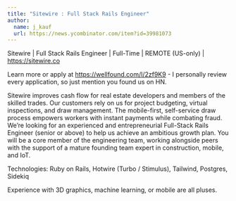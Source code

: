 ```yaml
---
title: "Sitewire : Full Stack Rails Engineer"
author:
  name: j_kauf
  url: https://news.ycombinator.com/item?id=39981073
---
```

Sitewire | Full Stack Rails Engineer | Full-Time | REMOTE (US-only) | <a href="https:&#x2F;&#x2F;sitewire.co" rel="nofollow">https:&#x2F;&#x2F;sitewire.co</a>

Learn more or apply at <a href="https:&#x2F;&#x2F;wellfound.com&#x2F;l&#x2F;2zf9K9" rel="nofollow">https:&#x2F;&#x2F;wellfound.com&#x2F;l&#x2F;2zf9K9</a> - I personally review every application, so just mention you found us on HN.

Sitewire improves cash flow for real estate developers and members of the skilled trades. Our customers rely on us for project budgeting, virtual inspections, and draw management. The mobile-first, self-service draw process empowers workers with instant payments while combating fraud. We’re looking for an experienced and entrepreneurial Full-Stack Rails Engineer (senior or above) to help us achieve an ambitious growth plan. You will be a core member of the engineering team, working alongside peers with the support of a mature founding team expert in construction, mobile, and IoT.

Technologies: Ruby on Rails, Hotwire (Turbo &#x2F; Stimulus), Tailwind, Postgres, Sidekiq

Experience with 3D graphics, machine learning, or mobile are all pluses.
